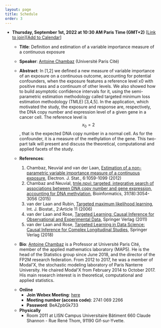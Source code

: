 ```yaml
---
layout: page
title: Schedule
order: 3
---
```


<!-- ## Upcoming Seminar Presentations -->

* **Thursday, September 1st, 2022 at 10:30 AM Paris Time (GMT+2)** [[Link to join](https://inria.webex.com/inria-en/j.php?MTID=m0164fd4a29396616fcfc1c9f4c07f5ab)][[Add to Calendar](/files/Chambaz.ics)]
  - **Title**: Definition and estimation of a variable importance measure of a continuous exposure
  - **Speaker**: [Antoine Chambaz](https://helios2.mi.parisdescartes.fr/~chambaz/index.php?choix=1) (Université Paris Cité)
  - **Abstract**: In [1,2] we defined a new measure of variable importance of an exposure on a continuous outcome, accounting for potential confounders, when the exposure features a reference level x0 with positive mass and a continuum of other levels. We also showed how to build asymptotic confidence intervals for it, using the semi-parametric estimation methodology called targeted minimum loss estimation methodology (TMLE) [3,4,5]. In the application, which motivated the study, the exposure and response are, respectively, the DNA copy number and expression level of a given gene in a cancer cell. The reference level is $$x_0=2$$, that is the expected DNA copy number in a normal cell. As for the confounder, it is a measure of the methylation of the gene.
  This two-part talk will present and discuss the theoretical, computational and applied facets of the study.

  - **References**: 
    1. Chambaz, Neuvial and van der Laan, [Estimation of a non-parametric variable importance measure of a continuous exposure](https://projecteuclid.org/journals/electronic-journal-of-statistics/volume-6/issue-none/Estimation-of-a-non-parametric-variable-importance-measure-of-a/10.1214/12-EJS703.full
), Electron.  J. Stat., 6:1059-1099 (2012)
    2. Chambaz and Neuvial, [tmle.npvi: targeted, integrative search of associations between DNA copy number and gene expression, accounting for DNA methylation](https://academic.oup.com/bioinformatics/article/31/18/3054/241218), Bioinformatics, 31(18):3054-3056 (2015)
    3. van der Laan and Rubin, [Targeted maximum likelihood learning](https://biostats.bepress.com/ucbbiostat/paper213/), Int. J. Biostat., 2:Article 11 (2006)
    4. van der Laan and Rose, [Targeted Learning: Causal Inference for Observational and Experimental Data](https://link.springer.com/book/10.1007/978-1-4419-9782-1), Springer Verlag (2011)
    5. van der Laan and Rose, [Targeted Learning in Data Science: Causal Inference for Complex Longitudinal Studies](https://link.springer.com/book/10.1007/978-3-319-65304-4), Springer Verlag (2018)

  - **Bio**: [Antoine Chambaz](https://helios2.mi.parisdescartes.fr/~chambaz/index.php?choix=1) is a Professor at Université Paris Cité, member of the applied mathematics laboratory (MAP5). He is the head of the Statistics group since June 2018, and the director of the FP2M research federation. From 2012 to 2017, he was a member of Modal'X, the stochastic modeling laboratory of Paris Nanterre University. He chaired Modal'X from February 2014 to October 2017. His main research interest is in theoretical, computational and applied statistics.


  * **Online**
    - **Join Webex Meeting**: [here](https://inria.webex.com/inria-en/j.php?MTID=m0164fd4a29396616fcfc1c9f4c07f5ab)
    - **Meeting number (access code)**: 2741 069 2266
    - **Password**: BeAZpbGk733
  * **Physically**
    - Room 2011 at LISN Campus Universitaire Bâtiment 660 Claude Shannon - Rue René Thom, 91190 Gif-sur-Yvette.